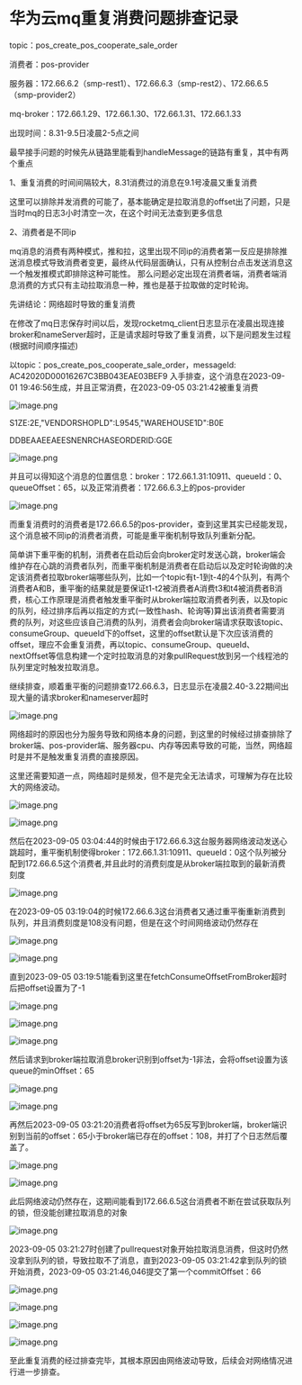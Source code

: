 # 华为云mq重复消费问题排查记录

topic：pos_create_pos_cooperate_sale_order

消费者：pos-provider

服务器：172.66.6.2（smp-rest1）、172.66.6.3（smp-rest2）、172.66.6.5（smp-provider2）

mq-broker：172.66.1.29、172.66.1.30、172.66.1.31、172.66.1.33

出现时间：8.31-9.5日凌晨2-5点之间



最早接手问题的时候先从链路里能看到handleMessage的链路有重复，其中有两个重点

1、重复消费的时间间隔较大，8.31消费过的消息在9.1号凌晨又重复消费

这里可以排除并发消费的可能了，基本能确定是拉取消息的offset出了问题，只是当时mq的日志3小时清空一次，在这个时间无法查到更多信息 

2、消费者是不同ip

mq消息的消费有两种模式，推和拉，这里出现不同ip的消费者第一反应是排除推送消息模式导致消费者变更，最终从代码层面确认，只有从控制台点击发送消息这一个触发推模式即排除这种可能性。 那么问题必定出现在消费者端，消费者端消息消费的方式只有主动拉取消息一种，推也是基于拉取做的定时轮询。 





先讲结论：网络超时导致的重复消费



在修改了mq日志保存时间以后，发现rocketmq_client日志显示在凌晨出现连接broker和nameServer超时，正是请求超时导致了重复消费，以下是问题发生过程(根据时间顺序描述)



以topic：pos_create_pos_cooperate_sale_order，messageId: AC42020D00016267C3BB043EAE03BEF9 入手排查，这个消息在2023-09-01 19:46:56生成，并且正常消费，在2023-09-05 03:21:42被重复消费

![image.png](https://cdn.nlark.com/yuque/0/2023/png/2387107/1693897977891-af366e15-03c3-4b6f-875a-63e5b4de40d1.png?x-oss-process=image%2Fformat%2Cwebp%2Fresize%2Cw_750%2Climit_0)



S1ZE:2E,"VENDORSHOPLD":L9545,"WAREHOUSE1D":B0E

DDBEAAEEAEESNENRCHASEORDERID:GGE

![image.png](https://cdn.nlark.com/yuque/0/2023/png/2387107/1693898053403-1076ffb6-7cdb-4c8e-9223-dbca375a9580.png?x-oss-process=image%2Fformat%2Cwebp)



并且可以得知这个消息的位置信息：broker：172.66.1.31:10911、queueId：0、queueOffset：65，以及正常消费者：172.66.6.3上的pos-provider

![image.png](https://cdn.nlark.com/yuque/0/2023/png/2387107/1693898266430-39bc59dc-f556-4358-8f72-c40450763463.png?x-oss-process=image%2Fformat%2Cwebp)



而重复消费时的消费者是172.66.6.5的pos-provider，查到这里其实已经能发现，这个消息被不同ip的消费者消费，可能是重平衡机制导致队列重新分配。

简单讲下重平衡的机制，消费者在启动后会向broker定时发送心跳，broker端会维护存在心跳的消费者队列，而重平衡机制是消费者在启动后以及定时轮询做的决定该消费者拉取broker端哪些队列，比如一个topic有t-1到t-4的4个队列，有两个消费者A和B，重平衡的结果就是要保证t1-t2被消费者A消费t3和t4被消费者B消费，核心工作原理是消费者触发重平衡时从broker端拉取消费者列表，以及topic的队列，经过排序后再以指定的方式(一致性hash、轮询等)算出该消费者需要消费的队列，对这些应该自己消费的队列，消费者会向broker端请求获取该topic、consumeGroup、queueId下的offset，这里的offset默认是下次应该消费的offset，理应不会重复消费，再以topic、consumeGroup、queueId、nextOffset等信息构建一个定时拉取消息的对象pullRequest放到另一个线程池的队列里定时触发拉取消息。



继续排查，顺着重平衡的问题排查172.66.6.3，日志显示在凌晨2.40-3.22期间出现大量的请求broker和nameserver超时

![image.png](https://cdn.nlark.com/yuque/0/2023/png/2387107/1693899368802-c6a0668e-4e14-44ad-a98a-923fe7842513.png?x-oss-process=image%2Fformat%2Cwebp%2Fresize%2Cw_750%2Climit_0)



网络超时的原因也分为服务导致和网络本身的问题，到这里的时候经过排查排除了broker端、pos-provider端、服务器cpu、内存等因素导致的可能，当然，网络超时是并不是触发重复消费的直接原因。

这里还需要知道一点，网络超时是频发，但不是完全无法请求，可理解为存在比较大的网络波动。

![image.png](https://cdn.nlark.com/yuque/0/2023/png/2387107/1693899741084-c4375d4b-83e0-414f-855a-fec1737b27cc.png?x-oss-process=image%2Fformat%2Cwebp%2Fresize%2Cw_750%2Climit_0)



![image.png](https://cdn.nlark.com/yuque/0/2023/png/2387107/1693899756429-0beb23cd-1381-463f-b36d-e8fdd0907aed.png?x-oss-process=image%2Fformat%2Cwebp%2Fresize%2Cw_750%2Climit_0)





然后在2023-09-05 03:04:44的时候由于172.66.6.3这台服务器网络波动发送心跳超时，重平衡机制使得broker：172.66.1.31:10911、queueId：0这个队列被分配到172.66.6.5这个消费者,并且此时的消费刻度是从broker端拉取到的最新消费刻度

![image.png](https://cdn.nlark.com/yuque/0/2023/png/2387107/1693899979701-1b77cc88-46c1-4b99-b02c-ba1205b61665.png?x-oss-process=image%2Fformat%2Cwebp)



在2023-09-05 03:19:04的时候172.66.6.3这台消费者又通过重平衡重新消费到队列，并且消费刻度是108没有问题，但是在这个时间网络波动仍然存在

![image.png](https://cdn.nlark.com/yuque/0/2023/png/2387107/1693900051388-87916f46-3b00-4507-b6d1-651d067021e7.png?x-oss-process=image%2Fformat%2Cwebp)



![image.png](https://cdn.nlark.com/yuque/0/2023/png/2387107/1693900311141-842ad1a6-d79e-4255-961d-7a5cde32e53d.png?x-oss-process=image%2Fformat%2Cwebp%2Fresize%2Cw_750%2Climit_0)





直到2023-09-05 03:19:51能看到这里在fetchConsumeOffsetFromBroker超时后把offset设置为了-1

![image.png](https://cdn.nlark.com/yuque/0/2023/png/2387107/1693900439400-20ce0b9b-8fba-43a5-af45-57129972bc20.png?x-oss-process=image%2Fformat%2Cwebp%2Fresize%2Cw_750%2Climit_0)



![image.png](https://cdn.nlark.com/yuque/0/2023/png/2387107/1693900897211-2d065f6a-a4b4-47b5-8bbe-2961ccf3b85f.png?x-oss-process=image%2Fformat%2Cwebp%2Fresize%2Cw_750%2Climit_0)



![image.png](https://cdn.nlark.com/yuque/0/2023/png/2387107/1693900934894-bcd31beb-bea8-4c8d-9287-1a3adfd30aa0.png?x-oss-process=image%2Fformat%2Cwebp%2Fresize%2Cw_750%2Climit_0)





然后请求到broker端拉取消息broker识别到offset为-1非法，会将offset设置为该queue的minOffset：65

![image.png](https://cdn.nlark.com/yuque/0/2023/png/2387107/1693901918496-caf9b3ad-d5d1-4517-94fe-4a285a0c851e.png?x-oss-process=image%2Fformat%2Cwebp)

![image.png](https://cdn.nlark.com/yuque/0/2023/png/2387107/1693901019142-9f1fee8b-6daf-435d-8a2a-dfa31ef5e9f6.png?x-oss-process=image%2Fformat%2Cwebp)



再然后2023-09-05 03:21:20消费者将offset为65反写到broker端，broker端识别到当前的offset：65小于broker端已存在的offset：108，并打了个日志然后覆盖了。

![image.png](https://cdn.nlark.com/yuque/0/2023/png/2387107/1693902019308-d76e984a-b10d-49f3-b5fa-f12bd35d9f55.png?x-oss-process=image%2Fformat%2Cwebp)



![image.png](https://cdn.nlark.com/yuque/0/2023/png/2387107/1693901517848-ddae9091-ee14-4ed8-8873-2696866621e9.png?x-oss-process=image%2Fformat%2Cwebp)





此后网络波动仍然存在，这期间能看到172.66.6.5这台消费者不断在尝试获取队列的锁，但没能创建拉取消息的对象

![image.png](https://cdn.nlark.com/yuque/0/2023/png/2387107/1693902358346-4f5b05bc-fdf7-443f-9576-9bd6a6a23416.png?x-oss-process=image%2Fformat%2Cwebp)





2023-09-05 03:21:27时创建了pullrequest对象开始拉取消息消费，但这时仍然没拿到队列的锁，导致拉取不了消息，直到2023-09-05 03:21:42拿到队列的锁开始消费，2023-09-05 03:21:46,046提交了第一个commitOffset：66

![image.png](https://cdn.nlark.com/yuque/0/2023/png/2387107/1693902521298-939fe47f-6fc9-487c-b5c7-71ed5e0244d1.png?x-oss-process=image%2Fformat%2Cwebp)



![image.png](https://cdn.nlark.com/yuque/0/2023/png/2387107/1693902653370-759b01ad-270a-4117-8e70-5ae6c8a878b8.png?x-oss-process=image%2Fformat%2Cwebp)



![image.png](https://cdn.nlark.com/yuque/0/2023/png/2387107/1693902671954-e74e3532-95b0-44f6-a682-0690f777ba49.png?x-oss-process=image%2Fformat%2Cwebp)



![image.png](https://cdn.nlark.com/yuque/0/2023/png/2387107/1693902683310-e154dd0e-4de0-47ac-aa8c-98fcafe44c96.png?x-oss-process=image%2Fformat%2Cwebp)





至此重复消费的经过排查完毕，其根本原因由网络波动导致，后续会对网络情况进行进一步排查。